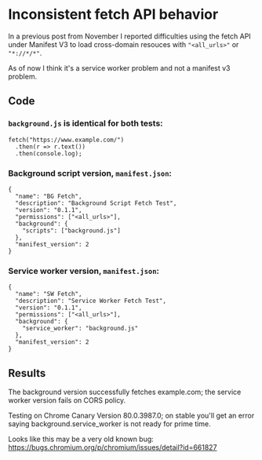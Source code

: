 # Inconsistent fetch API behavior

In a previous post from November I reported difficulties using the fetch API under Manifest V3 to load cross-domain resouces with `"<all_urls>"` or `"*://*/*"`.

As of now I think it's a service worker problem and not a manifest v3 problem.

## Code

### `background.js` is identical for both tests:

```
fetch("https://www.example.com/")
  .then(r => r.text())
  .then(console.log);
```

### Background script version, `manifest.json`:

```
{
  "name": "BG Fetch",
  "description": "Background Script Fetch Test",
  "version": "0.1.1",
  "permissions": ["<all_urls>"],
  "background": {
    "scripts": ["background.js"]
  },
  "manifest_version": 2
}
```

### Service worker version, `manifest.json`:

```
{
  "name": "SW Fetch",
  "description": "Service Worker Fetch Test",
  "version": "0.1.1",
  "permissions": ["<all_urls>"],
  "background": {
    "service_worker": "background.js"
  },
  "manifest_version": 2
}
```

## Results

The background version successfully fetches example.com; the service worker version fails on CORS policy.

Testing on Chrome Canary Version 80.0.3987.0; on stable you'll get an error saying background.service_worker is not ready for prime time.

Looks like this may be a very old known bug:  https://bugs.chromium.org/p/chromium/issues/detail?id=661827
